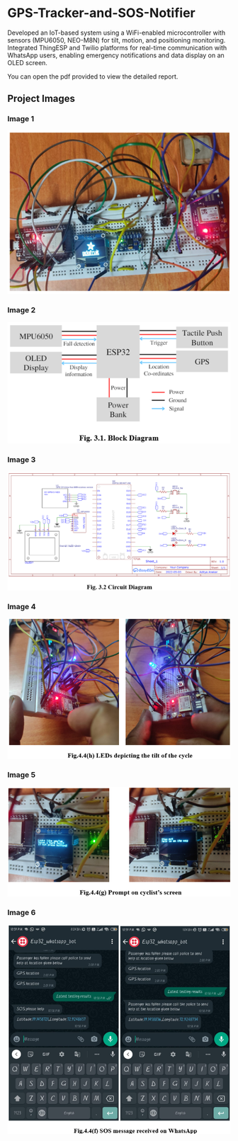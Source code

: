# GPS-Tracker-and-SOS-Notifier
Developed an IoT-based system using a WiFi-enabled microcontroller with sensors (MPU6050, NEO-M8N) for tilt, motion, and positioning monitoring. Integrated ThingESP and Twilio platforms for real-time communication with WhatsApp users, enabling emergency notifications and data display on an OLED screen.

You can open the pdf provided to view the detailed report.

## Project Images

### Image 1
![Image 1](./images/image1.png)

### Image 2
![Image 2](./images/image2.png)

### Image 3
![Image 3](./images/image3.png)

### Image 4
![Image 4](./images/image4.png)

### Image 5
![Image 5](./images/image5.png)

### Image 6
![Image 6](./images/image6.png)

